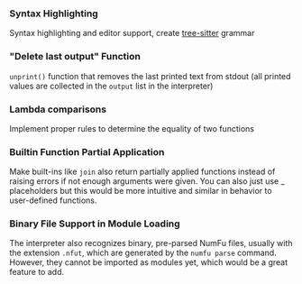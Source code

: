 ### Syntax Highlighting
Syntax highlighting and editor support, create [tree-sitter](https://tree-sitter.github.io/tree-sitter/) grammar

### "Delete last output" Function
`unprint()` function that removes the last printed text from stdout (all printed values are collected in the `output` list in the interpreter)

### Lambda comparisons
Implement proper rules to determine the equality of two functions

### Builtin Function Partial Application
Make built-ins like `join` also return partially applied functions instead of raising errors if not enough arguments were given. You can also just use _ placeholders but this would be more intuitive and similar in behavior to user-defined functions.

### Binary File Support in Module Loading
The interpreter also recognizes binary, pre-parsed NumFu files, usually with the extension `.nfut`, which are generated by the `numfu parse` command. However, they cannot be imported as modules yet, which would be a great feature to add.
